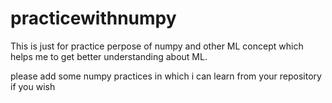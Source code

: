 # practicewithnumpy

This is just for practice perpose of numpy and other ML concept which helps me to get better understanding about ML.


please add some numpy practices in which i can learn from your repository if you wish
